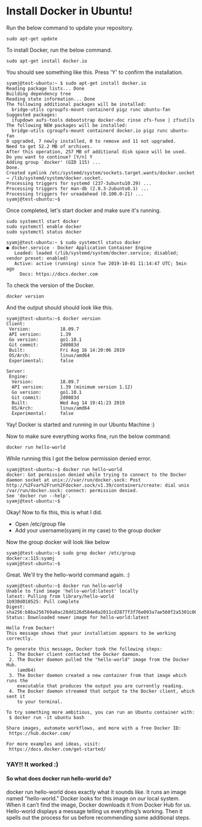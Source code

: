 # Install Docker in Ubuntu!
Run the below command to update your repository.
```
sudo apt-get update
```
To install Docker, run the below command.

```
sudo apt-get install docker.io
```

You should see something like this. Press 'Y' to confirm the installation.
```
syamj@test-ubuntu:~ $ sudo apt-get install docker.io
Reading package lists... Done
Building dependency tree
Reading state information... Done
The following additional packages will be installed:
  bridge-utils cgroupfs-mount containerd pigz runc ubuntu-fan
Suggested packages:
  ifupdown aufs-tools debootstrap docker-doc rinse zfs-fuse | zfsutils
The following NEW packages will be installed:
  bridge-utils cgroupfs-mount containerd docker.io pigz runc ubuntu-fan
0 upgraded, 7 newly installed, 0 to remove and 11 not upgraded.
Need to get 52.2 MB of archives.
After this operation, 257 MB of additional disk space will be used.
Do you want to continue? [Y/n] Y
Adding group `docker' (GID 115) ...
Done.
Created symlink /etc/systemd/system/sockets.target.wants/docker.socket → /lib/systemd/system/docker.socket.
Processing triggers for systemd (237-3ubuntu10.29) ...
Processing triggers for man-db (2.8.3-2ubuntu0.1) ...
Processing triggers for ureadahead (0.100.0-21) ...
syamj@test-ubuntu:~$
```
Once completed, let's start docker and make sure it's running.

```
sudo systemctl start docker
sudo systemctl enable docker
sudo systemctl status docker
```
```
syamj@test-ubuntu:~ $ sudo systemctl status docker
● docker.service - Docker Application Container Engine
   Loaded: loaded (/lib/systemd/system/docker.service; disabled; vendor preset: enabled)
   Active: active (running) since Tue 2019-10-01 11:14:47 UTC; 5min ago
     Docs: https://docs.docker.com
```
To check the version of the Docker.
```
docker version
```

And the output should should look like this.
```
syamj@test-ubuntu:~$ docker version
Client:
 Version:           18.09.7
 API version:       1.39
 Go version:        go1.10.1
 Git commit:        2d0083d
 Built:             Fri Aug 16 14:20:06 2019
 OS/Arch:           linux/amd64
 Experimental:      false

Server:
 Engine:
  Version:          18.09.7
  API version:      1.39 (minimum version 1.12)
  Go version:       go1.10.1
  Git commit:       2d0083d
  Built:            Wed Aug 14 19:41:23 2019
  OS/Arch:          linux/amd64
  Experimental:     false

```

Yay! Docker is started and running in our Ubuntu Machine :) 

Now to make sure everything works fine, run the below command.

```
docker run hello-world
```

While running this I got the below permission denied error.

```
syamj@test-ubuntu:~$ docker run hello-world
docker: Got permission denied while trying to connect to the Docker daemon socket at unix:///var/run/docker.sock: Post http://%2Fvar%2Frun%2Fdocker.sock/v1.39/containers/create: dial unix /var/run/docker.sock: connect: permission denied.
See 'docker run --help'.
syamj@test-ubuntu:~$

```

Okay! Now to fix this, this is what I did.

- Open /etc/group file
- Add your username(syamj in my case) to the group docker

Now the group docker will look like below

```
syamj@test-ubuntu:~$ sudo grep docker /etc/group
docker:x:115:syamj
syamj@test-ubuntu:~$
```

Great. We'll try the hello-world command again. :)

```
syamj@test-ubuntu:~$ docker run hello-world
Unable to find image 'hello-world:latest' locally
latest: Pulling from library/hello-world
1b930d010525: Pull complete
Digest: sha256:b8ba256769a0ac28dd126d584e0a2011cd2877f3f76e093a7ae560f2a5301c00
Status: Downloaded newer image for hello-world:latest

Hello from Docker!
This message shows that your installation appears to be working correctly.

To generate this message, Docker took the following steps:
 1. The Docker client contacted the Docker daemon.
 2. The Docker daemon pulled the "hello-world" image from the Docker Hub.
    (amd64)
 3. The Docker daemon created a new container from that image which runs the
    executable that produces the output you are currently reading.
 4. The Docker daemon streamed that output to the Docker client, which sent it
    to your terminal.

To try something more ambitious, you can run an Ubuntu container with:
 $ docker run -it ubuntu bash

Share images, automate workflows, and more with a free Docker ID:
 https://hub.docker.com/

For more examples and ideas, visit:
 https://docs.docker.com/get-started/

```

### YAY!! It worked :)

#### So what does docker run hello-world do?

docker run hello-world does exactly what it sounds like. It runs an image named "hello-world."
Docker looks for this image on our local system. When it can’t find the image, Docker downloads it from Docker Hub for us.
Hello-world displays a message telling us everything’s working. Then it spells out the process for us before recommending some additional steps.
